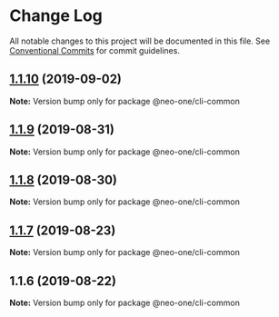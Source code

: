 # Change Log

All notable changes to this project will be documented in this file.
See [Conventional Commits](https://conventionalcommits.org) for commit guidelines.

## [1.1.10](https://github.com/neo-one-suite/neo-one/compare/@neo-one/cli-common@1.1.9...@neo-one/cli-common@1.1.10) (2019-09-02)

**Note:** Version bump only for package @neo-one/cli-common





## [1.1.9](https://github.com/neo-one-suite/neo-one/compare/@neo-one/cli-common@1.1.8...@neo-one/cli-common@1.1.9) (2019-08-31)

**Note:** Version bump only for package @neo-one/cli-common





## [1.1.8](https://github.com/neo-one-suite/neo-one/compare/@neo-one/cli-common@1.1.7...@neo-one/cli-common@1.1.8) (2019-08-30)

**Note:** Version bump only for package @neo-one/cli-common





## [1.1.7](https://github.com/neo-one-suite/neo-one/compare/@neo-one/cli-common@1.1.6...@neo-one/cli-common@1.1.7) (2019-08-23)

**Note:** Version bump only for package @neo-one/cli-common





## 1.1.6 (2019-08-22)

**Note:** Version bump only for package @neo-one/cli-common
